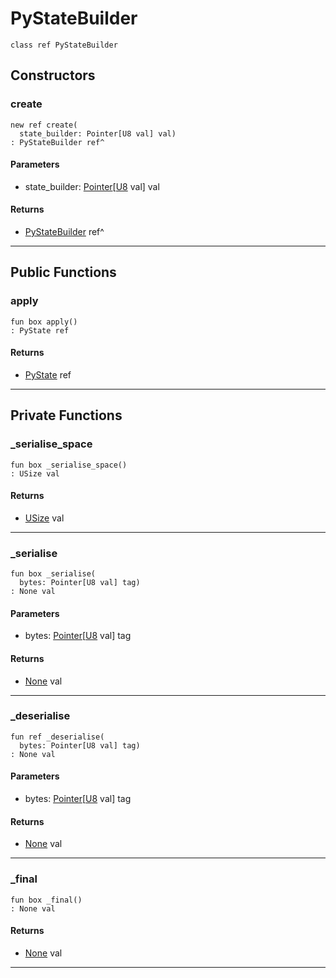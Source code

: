 # PyStateBuilder

```pony
class ref PyStateBuilder
```

## Constructors

### create

```pony
new ref create(
  state_builder: Pointer[U8 val] val)
: PyStateBuilder ref^
```
#### Parameters

*   state_builder: [Pointer](builtin-Pointer)\[[U8](builtin-U8) val\] val

#### Returns

* [PyStateBuilder](.-PyStateBuilder) ref^

---

## Public Functions

### apply

```pony
fun box apply()
: PyState ref
```

#### Returns

* [PyState](.-PyState) ref

---

## Private Functions

### _serialise_space

```pony
fun box _serialise_space()
: USize val
```

#### Returns

* [USize](builtin-USize) val

---

### _serialise

```pony
fun box _serialise(
  bytes: Pointer[U8 val] tag)
: None val
```
#### Parameters

*   bytes: [Pointer](builtin-Pointer)\[[U8](builtin-U8) val\] tag

#### Returns

* [None](builtin-None) val

---

### _deserialise

```pony
fun ref _deserialise(
  bytes: Pointer[U8 val] tag)
: None val
```
#### Parameters

*   bytes: [Pointer](builtin-Pointer)\[[U8](builtin-U8) val\] tag

#### Returns

* [None](builtin-None) val

---

### _final

```pony
fun box _final()
: None val
```

#### Returns

* [None](builtin-None) val

---

